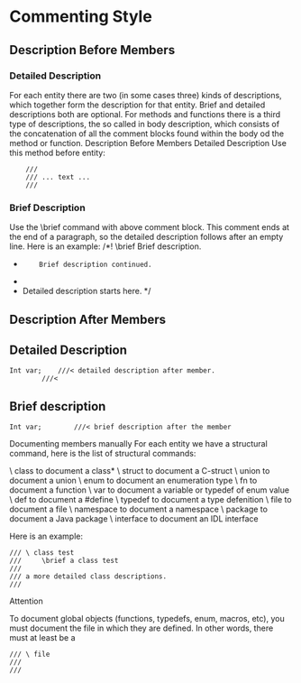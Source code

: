 # Commenting Style

## Description Before Members ##

### Detailed Description ###

For each entity there are two (in some cases three) kinds of descriptions, which together form the description for that entity. Brief and detailed descriptions both are optional. For methods and functions there is a third type of descriptions, the so called in body description, which consists of the concatenation of all the comment blocks found within the body od the method or function.
Description Before Members
Detailed Description
Use this method before entity:

        ///
        /// ... text ...
        /// 

### Brief Description ###

Use the \brief command with above comment block. This comment ends at the end of a paragraph, so the detailed description follows after an empty line.
Here is an example:
/*! \brief Brief description.
*         Brief description continued.
*
*  Detailed description starts here.
*/

## Description After Members ##

## Detailed Description ##

	Int var;    ///< detailed description after member.
		    ///<

## Brief description ##

	Int var;		///< brief description after the member

Documenting members manually
For each entity we have a structural command, here is the list of structural commands:

\ class to document a class\*
\ struct to document a C-struct
\ union to document a union
\ enum to document an enumeration type
\ fn to document a function
\ var to document a variable or typedef of enum value
\ def to document a #define
\ typedef to document a type defenition
\ file to document a file
\ namespace to document a namespace
\ package to document a Java package
\ interface to document an IDL interface

Here is an example:

	///	\ class test
	/// 	\brief a class test
	///	
	///	a more detailed class descriptions.
	///

Attention

To document global objects (functions, typedefs, enum, macros, etc), you must document the file in which they are defined. In other words, there must at least be a
	
	/// \ file
	/// 
	///
